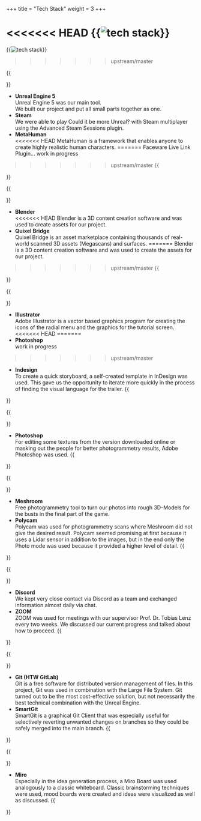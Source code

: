 +++
title = "Tech Stack"
weight = 3
+++

<<<<<<< HEAD
{{<image src="tech_stack.jpg" alt="tech stack">}}
=======
{{<image src="tech_stack.png" alt="tech stack">}}
>>>>>>> upstream/master

{{<section title="Development">}}
* <strong>Unreal Engine 5</strong><br>
Unreal Engine 5 was our main tool.<br> We built our project and put all small parts together as one.
* <strong>Steam</strong><br>
We were able to play Could it be more Unreal? with Steam multiplayer using the Advanced Steam Sessions plugin.
* <strong>MetaHuman</strong><br>
<<<<<<< HEAD
MetaHuman is a framework that enables anyone to create highly realistic human characters.
=======
Faceware Live Link Plugin... work in progress
>>>>>>> upstream/master
{{</section>}}

{{<section title="Modeling">}}
* <strong>Blender</strong><br>
<<<<<<< HEAD
Blender is a 3D content creation software and was used to create assets for our project.
* <strong>Quixel Bridge</strong><br>
Quixel Bridge is an asset marketplace containing thousands of real-world scanned 3D assets (Megascans) and surfaces.
=======
Blender is a 3D content creation software and was used to create the assets for our project.
>>>>>>> upstream/master
{{</section>}}

{{<section title="Brand Design">}}
* <strong>Illustrator</strong><br>
Adobe Illustrator is a vector based graphics program for creating the icons of the radial menu and the graphics for the tutorial screen.
<<<<<<< HEAD
=======
* <strong>Photoshop</strong><br>
work in progress
>>>>>>> upstream/master
* <strong>Indesign</strong><br>
To create a quick storyboard, a self-created template in InDesign was used. This gave us the opportunity to iterate more quickly in the process of finding the visual language for the trailer.
{{</section>}}

{{<section title="Texturing">}}
* <strong>Photoshop</strong><br>
For editing some textures from the version downloaded online or masking out the people for better photogrammetry results, Adobe Photoshop was used.
{{</section>}}

{{<section title="Photogrammetry">}}
* <strong>Meshroom</strong><br>
Free photogrammetry tool to turn our photos into rough 3D-Models for the busts in the final part of the game.
* <strong>Polycam</strong><br>
Polycam was used for photogrammetry scans where Meshroom did not give the desired result. Polycam seemed promising at first because it uses a Lidar sensor in addition to the images, but in the end only the Photo mode was used because it provided a higher level of detail.
{{</section>}}

{{<section title="Communication">}}
* <strong>Discord</strong><br>
We kept very close contact via Discord as a team and exchanged information almost daily via chat.
* <strong>ZOOM</strong><br>
ZOOM was used for meetings with our supervisor Prof. Dr. Tobias Lenz every two weeks. We discussed our current progress and talked about how to proceed.
{{</section>}}

{{<section title="Version Control">}}
* <strong>Git (HTW GitLab)</strong><br>
Git is a free software for distributed version management of files. In this project, Git was used in combination with the Large File System. Git turned out to be the most cost-effective solution, but not necessarily the best technical combination with the Unreal Engine.
* <strong>SmartGit</strong><br>
SmartGit is a graphical Git Client that was especially useful for selectively reverting unwanted changes on branches so they could be safely merged into the main branch.
{{</section>}}

{{<section title="Other">}}
* <strong>Miro</strong><br>
Especially in the idea generation process, a Miro Board was used analogously to a classic whiteboard. Classic brainstorming techniques were used, mood boards were created and ideas were visualized as well as discussed.
{{</section>}}